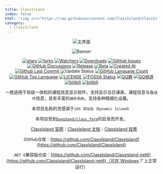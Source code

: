 ```yaml
---
title: ClassIsland
index: false
html: '<img src="https://raw.githubusercontent.com/ClassIsland/ClassIsland/master/ClassIsland/Assets/AppLogo_AppLogo.svg" alt="ClassIsland Logo" style="height: 24px; vertical-align: middle;" />'
category:
  - ClassIsland
---
```


<div align="center">



![主界面](https://github.com/ClassIsland/ClassIsland/assets/55006226/65e2bdba-be83-444c-b42f-b893aaace9c3)

![Banner](https://github.com/user-attachments/assets/a815dd7d-8343-4da5-aee4-3f754aa297e4)

[![stars](https://img.shields.io/github/stars/ClassIsland/ClassIsland?label=Stars)](https://github.com/ClassIsland/ClassIsland)
[![forks](https://img.shields.io/github/forks/ClassIsland/ClassIsland?label=Forks)](https://github.com/ClassIsland/ClassIsland)
[![Watchers](https://img.shields.io/github/watchers/ClassIsland/ClassIsland?style=social)](https://github.com/ClassIsland/ClassIsland/watchers)
[![Downloads](https://img.shields.io/github/downloads/ClassIsland/ClassIsland/total?style=social&label=Downloads&logo=github)](https://github.com/ClassIsland/ClassIsland/releases/latest)
[![GitHub Issues](https://img.shields.io/github/issues-search/ClassIsland/ClassIsland?query=is%3Aopen&style=flat&logo=github&label=Issues&color=%233fb950)](https://github.com/ClassIsland/ClassIsland/issues)
[![GitHub Discussions](https://img.shields.io/github/discussions/ClassIsland/ClassIsland?style=flat&logo=Github&label=Discussions)](https://github.com/ClassIsland/ClassIsland/discussions)
[![Release](https://img.shields.io/github/v/release/ClassIsland/ClassIsland?style=flat&color=%233fb950&label=正式版)](https://github.com/ClassIsland/ClassIsland/releases/latest)
[![Beta](https://img.shields.io/github/v/release/ClassIsland/ClassIsland?include_prereleases&style=flat&label=测试版)](https://github.com/ClassIsland/ClassIsland/releases)
[![Created At](https://img.shields.io/github/created-at/ClassIsland/ClassIsland)](https://github.com/ClassIsland/ClassIsland)
[![Github Last Commit](https://img.shields.io/github/last-commit/ClassIsland/ClassIsland)](https://github.com/ClassIsland/ClassIsland/commits/master)
![Update Status](https://img.shields.io/badge/%E7%8A%B6%E6%80%81-%E9%9D%9E%E5%B8%B8%E6%B4%BB%E8%B7%83-green)
[![GitHub Language Count](https://img.shields.io/github/languages/count/ClassIsland/ClassIsland)](https://github.com/ClassIsland/ClassIsland)
[![GitHub Top Language](https://img.shields.io/github/languages/top/ClassIsland/ClassIsland)](https://github.com/ClassIsland/ClassIsland)
[![LICENSE](https://img.shields.io/badge/License-MIT-red.svg "LICENSE")](https://github.com/ClassIsland/ClassIsland/blob/master/LICENSE.txt)
[![FOSSA Status](https://app.fossa.com/api/projects/git%2Bgithub.com%2FHelloWRC%2FClassIsland.svg?type=shield)](https://app.fossa.com/projects/git%2Bgithub.com%2FHelloWRC%2FClassIsland?ref=badge_shield&style=flat)
[![QQ群](https://img.shields.io/badge/-QQ%E7%BE%A4%EF%BD%9C958840932-blue?style=flat&logo=QQ)](https://qm.qq.com/q/4NsDQKiAuQ)
[![QQ频道](https://img.shields.io/badge/-QQ%E9%A2%91%E9%81%93%EF%BD%9Cclassisland-blue?style=flat&logo=QQ)](https://pd.qq.com/s/10sd1flp0)
[![bilibili](https://img.shields.io/badge/-UP%E4%B8%BB%EF%BD%9CHelloWRC__dev-%23FB7299?style=flat&logo=bilibili)](https://space.bilibili.com/355897687)
[![bilibili](https://img.shields.io/badge/-bilibili%E8%A7%86%E9%A2%91%EF%BD%9CBV1EEsNeYEc9-%23FB7299?style=flat&logo=bilibili)](https://www.bilibili.com/video/BV1EEsNeYEc9)

一款适用于班级一体机的课程信息显示软件，支持显示当日课表、课程信息与各`组件`信息，具有丰富的`插件系统`，支持各种精细化设置。

本项目名称的灵感源于`iOS 灵动岛（Dynamic Island）`

本项目受到[`DuguSand/class_form`](https://github.com/DuguSand/class_form)的启发而开发。

<image src="https://github.com/ClassIsland/ClassIsland/blob/master/ClassIsland/Assets/AppLogo_AppLogo.svg" height="16"/>[ClassIsland 官网](https://classisland.tech/)｜[ClassIsland 文档](https://docs.classisland.tech)｜[ClassIsland 投票](https://github.com/ClassIsland/voting/discussions)

GitHub仓库：[https://github.com/ClassIsland/ClassIsland](https://github.com/ClassIsland/ClassIsland)

`.NET 6`兼容版仓库：[https://github.com/ClassIsland/ClassIsland-net6](https://github.com/ClassIsland/ClassIsland-net6)（可在`Windows 7`上正常运行）

</div>
